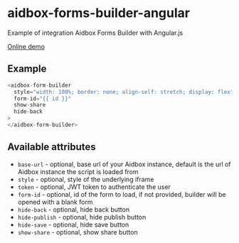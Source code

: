 # aidbox-forms-builder-angular

Example of integration Aidbox Forms Builder with Angular.js

[Online demo](https://aidbox.github.io/examples/aidbox-forms-builder-angular/)


## Example

```js
<aidbox-form-builder
  style="width: 100%; border: none; align-self: stretch; display: flex"
  form-id="{{ id }}"
  show-share
  hide-back
>
</aidbox-form-builder>
```

## Available attributes
* `base-url` - optional, base url of your Aidbox instance, default is the url of Aidbox instance the script is loaded from
* `style` - optional, style of the underlying iframe
* `token` - optional, JWT token to authenticate the user
* `form-id` - optional, id of the form to load, if not provided, builder will be opened with a blank form
* `hide-back` - optional, hide back button
* `hide-publish` - optional, hide publish button
* `hide-save` - optional, hide save button
* `show-share` - optional, show share button
